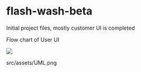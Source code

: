 # flash-wash-beta
Initial project files, mostly customer UI is completed

Flow chart of User UI

<img src=“https://github.com/flsdhwash/flash-wash-beta/src/assets/UML.png”>



src/assets/UML.png
